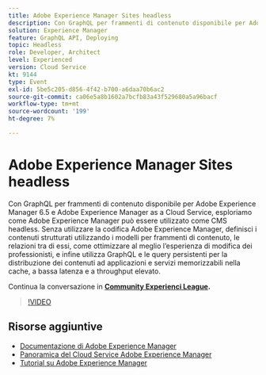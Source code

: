 ```yaml
---
title: Adobe Experience Manager Sites headless
description: Con GraphQL per frammenti di contenuto disponibile per Adobe Experience Manager 6.5 e Adobe Experience Manager as a Cloud Service, esploriamo come Adobe Experience Manager può essere utilizzato come CMS headless. Senza utilizzare la codifica Adobe Experience Manager, definisci i contenuti strutturati utilizzando i modelli per frammenti di contenuto, le relazioni tra di essi, come ottimizzare al meglio l’esperienza di modifica dei professionisti, e infine utilizza GraphQL e le query persistenti per la distribuzione dei contenuti ad applicazioni e servizi memorizzabili nella cache, a bassa latenza e a throughput elevato.
solution: Experience Manager
feature: GraphQL API, Deploying
topic: Headless
role: Developer, Architect
level: Experienced
version: Cloud Service
kt: 9144
type: Event
exl-id: 5be5c205-d856-4f42-b700-a6daa70b6ac2
source-git-commit: ca06e5a8b1602a7bcfb83a43f529680a5a96bacf
workflow-type: tm+mt
source-wordcount: '199'
ht-degree: 7%

---
```


# Adobe Experience Manager Sites headless

Con GraphQL per frammenti di contenuto disponibile per Adobe Experience Manager 6.5 e Adobe Experience Manager as a Cloud Service, esploriamo come Adobe Experience Manager può essere utilizzato come CMS headless. Senza utilizzare la codifica Adobe Experience Manager, definisci i contenuti strutturati utilizzando i modelli per frammenti di contenuto, le relazioni tra di essi, come ottimizzare al meglio l’esperienza di modifica dei professionisti, e infine utilizza GraphQL e le query persistenti per la distribuzione dei contenuti ad applicazioni e servizi memorizzabili nella cache, a bassa latenza e a throughput elevato.

Continua la conversazione in **[Community Experienci League](https://adobe.ly/39H5BWo).**

>[!VIDEO](https://video.tv.adobe.com/v/337576/?quality=12&learn=on&hidetitle=true)

## Risorse aggiuntive

- [Documentazione di Adobe Experience Manager ](https://experienceleague.adobe.com/docs/experience-manager-cloud-service.html?lang=it)
- [Panoramica del Cloud Service Adobe Experience Manager](https://experienceleague.adobe.com/docs/experience-manager-cloud-service/overview/home.html)
- [Tutorial su Adobe Experience Manager](https://experienceleague.adobe.com/docs/experience-manager-tutorials.html)
